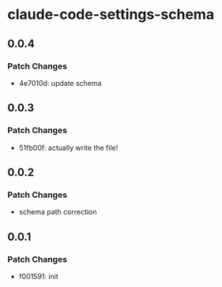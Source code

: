 # claude-code-settings-schema

## 0.0.4

### Patch Changes

- 4e7010d: update schema

## 0.0.3

### Patch Changes

- 51fb00f: actually write the file!

## 0.0.2

### Patch Changes

- schema path correction

## 0.0.1

### Patch Changes

- f001591: init
